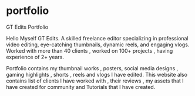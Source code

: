 # portfolio
GT Edits Portfolio

Hello Myself GT Edits.
A skilled freelance editor specializing in professional video editing, eye-catching thumbnails, dynamic reels, and engaging vlogs. 
Worked with more than 40 clients , worked on 100+ projects , having experience of 2+ years.

Portfolio contains my thumbnail works , posters, social media designs , gaming highlights , shorts , reels and vlogs I have edited.
This website also contains list of clients I have worked with , their reviews , my assets that I have created for community and Tutorials that I have created.